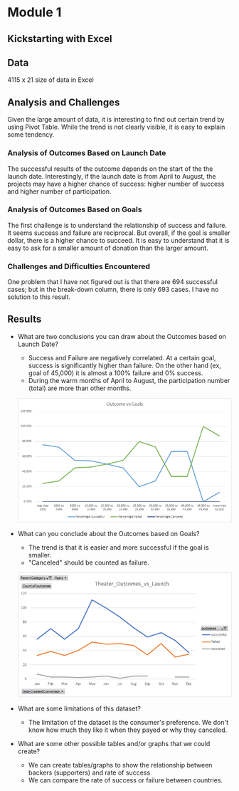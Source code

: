 # Module 1
## Kickstarting with Excel

## Data

4115 x 21 size of data in Excel

## Analysis and Challenges

Given the large amount of data, it is interesting to find out certain trend by using Pivot Table.  While the trend is not clearly visible, it is easy to explain some tendency.

### Analysis of Outcomes Based on Launch Date

The successful results of the outcome depends on the start of the the launch date. Interestingly, if the launch date is from April to August, the projects may have a higher chance of success: higher number of success and higher number of participation.

### Analysis of Outcomes Based on Goals

The first challenge is to understand the relationship of success and failure.  It seems success and failure are reciprocal.  But overall, if the goal is smaller dollar, there is a higher chance to succeed.  It is easy to understand that it is easy to ask for a smaller amount of donation than the larger amount.

### Challenges and Difficulties Encountered

One problem that I have not figured out is that there are 694 successful cases; but in the break-down column, there is only 693 cases. I have no solution to this result.

## Results

- What are two conclusions you can draw about the Outcomes based on Launch Date?
  - Success and Failure are negatively correlated.  At a certain goal, success is significantly higher than failure.  On the other hand (ex, goal of 45,000) it is almost a 100% failure and 0% success.
  - During the warm months of April to August, the participation number (total) are more than other months.
  
  ![](Resource/Outcomes_vs_Goals.png)
  <br>
- What can you conclude about the Outcomes based on Goals?
  - The trend is that it is easier and more successful if the goal is smaller.
  - "Canceled" should be counted as failure.
  
  ![](Resource/Theater_Outcomes_vs_Launch.png)
  <br>
- What are some limitations of this dataset?
  - The limitation of the dataset is the consumer's preference. We don't know how much they like it when they payed or why they canceled.
- What are some other possible tables and/or graphs that we could create?
  - We can create tables/graphs to show the relationship between backers (supporters) and rate of success
  - We can compare the rate of success or failure between countries.
